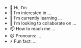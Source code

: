 - 👋 Hi, I’m 
- 👀 I’m interested in ...
- 🌱 I’m currently learning ...
- 💞️ I’m looking to collaborate on ...
- 📫 How to reach me ...
- 😄 Pronouns: ...
- ⚡ Fun fact: ...

<!---
ali6zn/ali6zn is a ✨ special ✨ repository because its `README.md` (this file) appears on your GitHub profile.
You can click the Preview link to take a look at your changes.
--->
